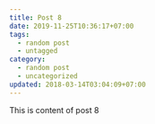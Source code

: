```yaml
---
title: Post 8
date: 2019-11-25T10:36:17+07:00
tags:
  - random post
  - untagged
category:
  - random post
  - uncategorized
updated: 2018-03-14T03:04:09+07:00
---
```

This is content of post 8